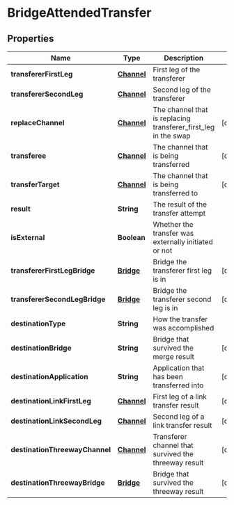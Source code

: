 
# BridgeAttendedTransfer

## Properties
Name | Type | Description | Notes
------------ | ------------- | ------------- | -------------
**transfererFirstLeg** | [**Channel**](Channel.md) | First leg of the transferer | 
**transfererSecondLeg** | [**Channel**](Channel.md) | Second leg of the transferer | 
**replaceChannel** | [**Channel**](Channel.md) | The channel that is replacing transferer_first_leg in the swap |  [optional]
**transferee** | [**Channel**](Channel.md) | The channel that is being transferred |  [optional]
**transferTarget** | [**Channel**](Channel.md) | The channel that is being transferred to |  [optional]
**result** | **String** | The result of the transfer attempt | 
**isExternal** | **Boolean** | Whether the transfer was externally initiated or not | 
**transfererFirstLegBridge** | [**Bridge**](Bridge.md) | Bridge the transferer first leg is in |  [optional]
**transfererSecondLegBridge** | [**Bridge**](Bridge.md) | Bridge the transferer second leg is in |  [optional]
**destinationType** | **String** | How the transfer was accomplished | 
**destinationBridge** | **String** | Bridge that survived the merge result |  [optional]
**destinationApplication** | **String** | Application that has been transferred into |  [optional]
**destinationLinkFirstLeg** | [**Channel**](Channel.md) | First leg of a link transfer result |  [optional]
**destinationLinkSecondLeg** | [**Channel**](Channel.md) | Second leg of a link transfer result |  [optional]
**destinationThreewayChannel** | [**Channel**](Channel.md) | Transferer channel that survived the threeway result |  [optional]
**destinationThreewayBridge** | [**Bridge**](Bridge.md) | Bridge that survived the threeway result |  [optional]



